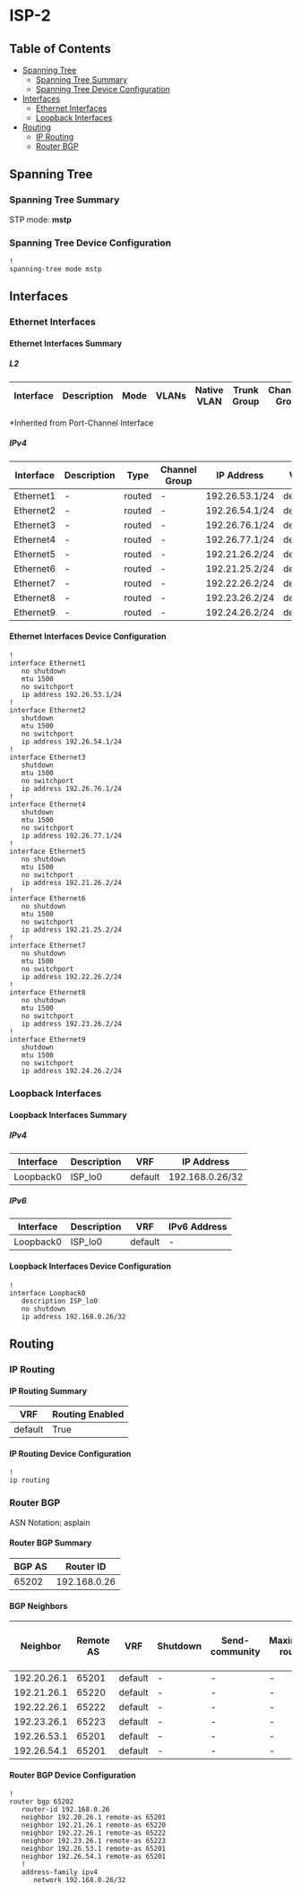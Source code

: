 # ISP-2

## Table of Contents

- [Spanning Tree](#spanning-tree)
  - [Spanning Tree Summary](#spanning-tree-summary)
  - [Spanning Tree Device Configuration](#spanning-tree-device-configuration)
- [Interfaces](#interfaces)
  - [Ethernet Interfaces](#ethernet-interfaces)
  - [Loopback Interfaces](#loopback-interfaces)
- [Routing](#routing)
  - [IP Routing](#ip-routing)
  - [Router BGP](#router-bgp)

## Spanning Tree

### Spanning Tree Summary

STP mode: **mstp**

### Spanning Tree Device Configuration

```eos
!
spanning-tree mode mstp
```

## Interfaces

### Ethernet Interfaces

#### Ethernet Interfaces Summary

##### L2

| Interface | Description | Mode | VLANs | Native VLAN | Trunk Group | Channel-Group |
| --------- | ----------- | ---- | ----- | ----------- | ----------- | ------------- |

*Inherited from Port-Channel Interface

##### IPv4

| Interface | Description | Type | Channel Group | IP Address | VRF |  MTU | Shutdown | ACL In | ACL Out |
| --------- | ----------- | -----| ------------- | ---------- | ----| ---- | -------- | ------ | ------- |
| Ethernet1 | - | routed | - | 192.26.53.1/24 | default | 1500 | False | - | - |
| Ethernet2 | - | routed | - | 192.26.54.1/24 | default | 1500 | True | - | - |
| Ethernet3 | - | routed | - | 192.26.76.1/24 | default | 1500 | True | - | - |
| Ethernet4 | - | routed | - | 192.26.77.1/24 | default | 1500 | True | - | - |
| Ethernet5 | - | routed | - | 192.21.26.2/24 | default | 1500 | False | - | - |
| Ethernet6 | - | routed | - | 192.21.25.2/24 | default | 1500 | False | - | - |
| Ethernet7 | - | routed | - | 192.22.26.2/24 | default | 1500 | False | - | - |
| Ethernet8 | - | routed | - | 192.23.26.2/24 | default | 1500 | False | - | - |
| Ethernet9 | - | routed | - | 192.24.26.2/24 | default | 1500 | True | - | - |

#### Ethernet Interfaces Device Configuration

```eos
!
interface Ethernet1
   no shutdown
   mtu 1500
   no switchport
   ip address 192.26.53.1/24
!
interface Ethernet2
   shutdown
   mtu 1500
   no switchport
   ip address 192.26.54.1/24
!
interface Ethernet3
   shutdown
   mtu 1500
   no switchport
   ip address 192.26.76.1/24
!
interface Ethernet4
   shutdown
   mtu 1500
   no switchport
   ip address 192.26.77.1/24
!
interface Ethernet5
   no shutdown
   mtu 1500
   no switchport
   ip address 192.21.26.2/24
!
interface Ethernet6
   no shutdown
   mtu 1500
   no switchport
   ip address 192.21.25.2/24
!
interface Ethernet7
   no shutdown
   mtu 1500
   no switchport
   ip address 192.22.26.2/24
!
interface Ethernet8
   no shutdown
   mtu 1500
   no switchport
   ip address 192.23.26.2/24
!
interface Ethernet9
   shutdown
   mtu 1500
   no switchport
   ip address 192.24.26.2/24
```

### Loopback Interfaces

#### Loopback Interfaces Summary

##### IPv4

| Interface | Description | VRF | IP Address |
| --------- | ----------- | --- | ---------- |
| Loopback0 | ISP_lo0 | default | 192.168.0.26/32 |

##### IPv6

| Interface | Description | VRF | IPv6 Address |
| --------- | ----------- | --- | ------------ |
| Loopback0 | ISP_lo0 | default | - |

#### Loopback Interfaces Device Configuration

```eos
!
interface Loopback0
   description ISP_lo0
   no shutdown
   ip address 192.168.0.26/32
```

## Routing

### IP Routing

#### IP Routing Summary

| VRF | Routing Enabled |
| --- | --------------- |
| default | True |

#### IP Routing Device Configuration

```eos
!
ip routing
```

### Router BGP

ASN Notation: asplain

#### Router BGP Summary

| BGP AS | Router ID |
| ------ | --------- |
| 65202 | 192.168.0.26 |

#### BGP Neighbors

| Neighbor | Remote AS | VRF | Shutdown | Send-community | Maximum-routes | Allowas-in | BFD | RIB Pre-Policy Retain | Route-Reflector Client | Passive | TTL Max Hops |
| -------- | --------- | --- | -------- | -------------- | -------------- | ---------- | --- | --------------------- | ---------------------- | ------- | ------------ |
| 192.20.26.1 | 65201 | default | - | - | - | - | - | - | - | - | - |
| 192.21.26.1 | 65220 | default | - | - | - | - | - | - | - | - | - |
| 192.22.26.1 | 65222 | default | - | - | - | - | - | - | - | - | - |
| 192.23.26.1 | 65223 | default | - | - | - | - | - | - | - | - | - |
| 192.26.53.1 | 65201 | default | - | - | - | - | - | - | - | - | - |
| 192.26.54.1 | 65201 | default | - | - | - | - | - | - | - | - | - |

#### Router BGP Device Configuration

```eos
!
router bgp 65202
   router-id 192.168.0.26
   neighbor 192.20.26.1 remote-as 65201
   neighbor 192.21.26.1 remote-as 65220
   neighbor 192.22.26.1 remote-as 65222
   neighbor 192.23.26.1 remote-as 65223
   neighbor 192.26.53.1 remote-as 65201
   neighbor 192.26.54.1 remote-as 65201
   !
   address-family ipv4
      network 192.168.0.26/32
```
